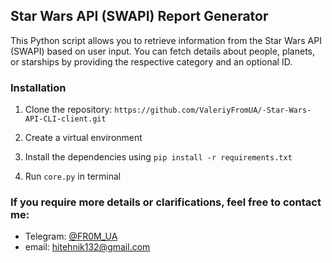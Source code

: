 ## Star Wars API (SWAPI) Report Generator

This Python script allows you to retrieve information from the Star Wars API (SWAPI) based on user input. You can fetch
details about people, planets, or starships by providing the respective category
and an optional ID.

### Installation

1. Clone the repository:
   ```https://github.com/ValeriyFromUA/-Star-Wars-API-CLI-client.git```

2. Create a virtual environment
3. Install the dependencies using  `pip install -r requirements.txt`
5. Run `core.py` in terminal

### If you require more details or clarifications, feel free to contact me:

- Telegram: [@FR0M_UA](https://t.me/FR0M_UA)
- email: [hitehnik132@gmail.com](mailto:hitehnik132@gmail.com)